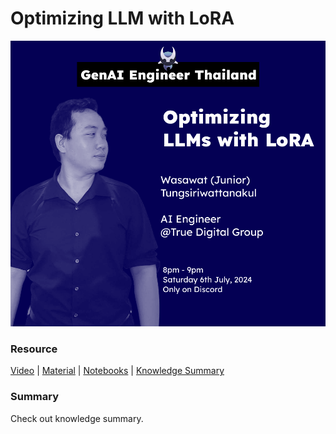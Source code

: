 # Optimizing LLM with LoRA

![image info](./event_cover.png)

### Resource

[Video](https://youtu.be/D7Yma5qQwgM) | [Material](./material/content.md) | [Notebooks](./material/fintune-llm-with-lora/) | [Knowledge Summary](TBD)

### Summary

Check out knowledge summary.
